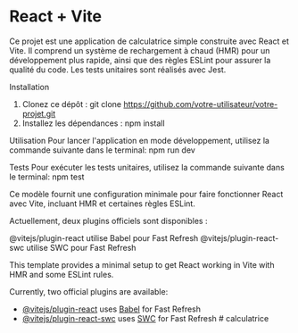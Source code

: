# React + Vite

Ce projet est une application de calculatrice simple construite avec React et Vite. Il comprend un système de rechargement à chaud (HMR) pour un développement plus rapide, ainsi que des règles ESLint pour assurer la qualité du code. Les tests unitaires sont réalisés avec Jest.

Installation
1. Clonez ce dépôt :  git clone https://github.com/votre-utilisateur/votre-projet.git
2. Installez les dépendances :  npm install

Utilisation
Pour lancer l'application en mode développement, utilisez la commande suivante dans le terminal:  npm run dev

Tests
Pour exécuter les tests unitaires, utilisez la commande suivante dans le terminal:  npm test


Ce modèle fournit une configuration minimale pour faire fonctionner React avec Vite, incluant HMR et certaines règles ESLint.

Actuellement, deux plugins officiels sont disponibles :

@vitejs/plugin-react utilise Babel pour Fast Refresh
@vitejs/plugin-react-swc utilise SWC pour Fast Refresh



This template provides a minimal setup to get React working in Vite with HMR and some ESLint rules.

Currently, two official plugins are available:

- [@vitejs/plugin-react](https://github.com/vitejs/vite-plugin-react/blob/main/packages/plugin-react/README.md) uses [Babel](https://babeljs.io/) for Fast Refresh
- [@vitejs/plugin-react-swc](https://github.com/vitejs/vite-plugin-react-swc) uses [SWC](https://swc.rs/) for Fast Refresh
#   c a l c u l a t r i c e 
 
 
